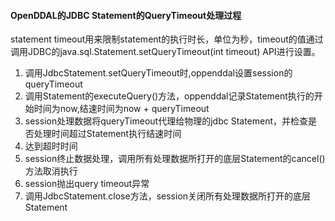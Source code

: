 #### OpenDDAL的JDBC Statement的QueryTimeout处理过程 
statement timeout用来限制statement的执行时长，单位为秒，timeout的值通过调用JDBC的java.sql.Statement.setQueryTimeout(int timeout) API进行设置。

1. 调用JdbcStatement.setQueryTimeout时,oppenddal设置session的queryTimeout
2. 调用Statement的executeQuery()方法，oppenddal记录Statement执行的开始时间为now,结速时间为now + queryTimeout
3. session处理数据将queryTimeout代理给物理的jdbc Statement，并检查是否处理时间超过Statement执行结速时间
4. 达到超时时间 
5. session终止数据处理，调用所有处理数据所打开的底层Statement的cancel()方法取消执行
6. session抛出query timeout异常
7. 调用JdbcStatement.close方法，session关闭所有处理数据所打开的底层Statement
